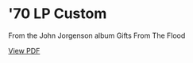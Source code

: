 # '70 LP Custom
From the John Jorgenson album Gifts From The Flood

<p><a href="https://github.com/petefarmer/70LPCustom/blob/master/Main.pdf">View PDF</a></p>
